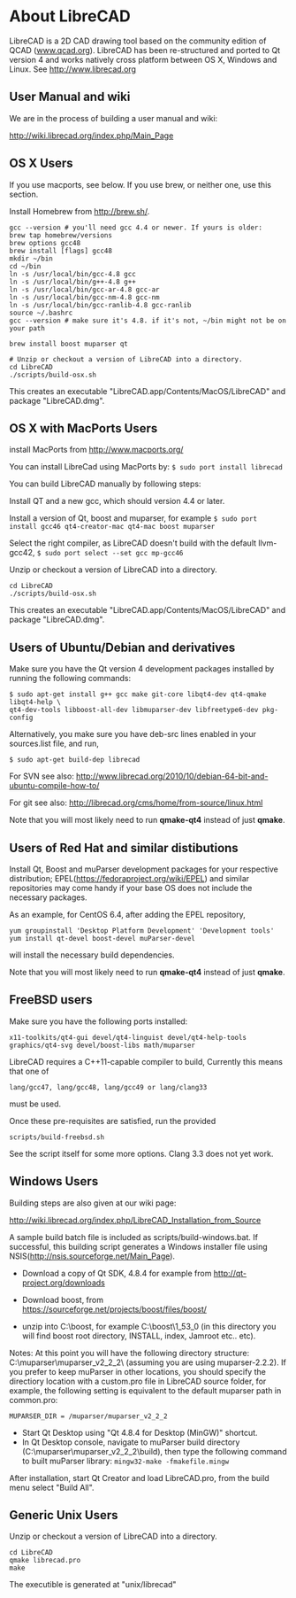 About LibreCAD
==============

LibreCAD is a 2D CAD drawing tool based on the community edition of QCAD (www.qcad.org).
LibreCAD has been re-structured and ported to Qt version 4 and works natively cross platform between OS X, Windows and Linux.
See http://www.librecad.org

User Manual and wiki
------------------

We are in the process of building a user manual and wiki:

http://wiki.librecad.org/index.php/Main_Page

OS X Users
----------

If you use macports, see below. If you use brew, or neither one, use this section.

Install Homebrew from http://brew.sh/.

```
gcc --version # you'll need gcc 4.4 or newer. If yours is older:
brew tap homebrew/versions
brew options gcc48
brew install [flags] gcc48
mkdir ~/bin
cd ~/bin
ln -s /usr/local/bin/gcc-4.8 gcc
ln -s /usr/local/bin/g++-4.8 g++
ln -s /usr/local/bin/gcc-ar-4.8 gcc-ar
ln -s /usr/local/bin/gcc-nm-4.8 gcc-nm
ln -s /usr/local/bin/gcc-ranlib-4.8 gcc-ranlib
source ~/.bashrc
gcc --version # make sure it's 4.8. if it's not, ~/bin might not be on your path

brew install boost muparser qt

# Unzip or checkout a version of LibreCAD into a directory.
cd LibreCAD
./scripts/build-osx.sh
```

This creates an executable "LibreCAD.app/Contents/MacOS/LibreCAD" and package "LibreCAD.dmg".

OS X with MacPorts Users
-----------------------

install MacPorts from http://www.macports.org/

You can install LibreCad using MacPorts by:
`$ sudo port install librecad`

You can build LibreCAD manually by following steps:

Install QT and a new gcc, which should version 4.4 or later.

Install a version of Qt, boost and muparser, for example
`$ sudo port install gcc46 qt4-creator-mac qt4-mac boost muparser`

Select the right compiler, as LibreCAD doesn't build with the default llvm-gcc42,
`$ sudo port select --set gcc mp-gcc46`

Unzip or checkout a version of LibreCAD into a directory.

```
cd LibreCAD
./scripts/build-osx.sh
```

This creates an executable "LibreCAD.app/Contents/MacOS/LibreCAD" and package "LibreCAD.dmg".

Users of Ubuntu/Debian and derivatives
--------------------------------------

Make sure you have the Qt version 4 development packages installed by
running the following commands:

```
$ sudo apt-get install g++ gcc make git-core libqt4-dev qt4-qmake libqt4-help \
qt4-dev-tools libboost-all-dev libmuparser-dev libfreetype6-dev pkg-config
```

Alternatively, you make sure you have deb-src lines enabled in your sources.list file, and run,

```
$ sudo apt-get build-dep librecad
```

For SVN see also: 
http://www.librecad.org/2010/10/debian-64-bit-and-ubuntu-compile-how-to/

For git see also:
http://librecad.org/cms/home/from-source/linux.html

Note that you will most likely need to run __qmake-qt4__ instead of just __qmake__.

Users of Red Hat and similar distibutions
-----------------------------------------

Install Qt, Boost and muParser development packages for your respective distribution;
EPEL(https://fedoraproject.org/wiki/EPEL) and similar repositories may come handy if
your base OS does not include the necessary packages.

As an example, for CentOS 6.4, after adding the EPEL repository,

```
yum groupinstall 'Desktop Platform Development' 'Development tools'
yum install qt-devel boost-devel muParser-devel
```

will install the necessary build dependencies.

Note that you will most likely need to run __qmake-qt4__ instead of just __qmake__.

FreeBSD users
-------------

Make sure you have the following ports installed:

```
x11-toolkits/qt4-gui devel/qt4-linguist devel/qt4-help-tools graphics/qt4-svg devel/boost-libs math/muparser
```

LibreCAD requires a C++11-capable compiler to build, Currently this means that one of

```
lang/gcc47, lang/gcc48, lang/gcc49 or lang/clang33
```

must be used.

Once these pre-requisites are satisfied, run the provided

```
scripts/build-freebsd.sh
```

See the script itself for some more options. Clang 3.3 does not yet work.

Windows Users
-------------

Building steps are also given at our wiki page:

http://wiki.librecad.org/index.php/LibreCAD_Installation_from_Source

A sample build batch file is included as scripts/build-windows.bat. If successful, this building script generates a Windows installer file using NSIS(http://nsis.sourceforge.net/Main_Page). 

- Download a copy of Qt SDK,  4.8.4 for example from http://qt-project.org/downloads 

- Download boost, from https://sourceforge.net/projects/boost/files/boost/
- unzip into C:\boost\, for example C:\boost\1_53_0 (in this directory you will find boost root directory, INSTALL, index, Jamroot etc.. etc).

Notes: At this point you will have the following directory structure: C:\muparser\muparser_v2_2_2\ (assuming you are using muparser-2.2.2). If you prefer to keep muParser in other locations, you should specify the directiory location with a custom.pro file in LibreCAD source folder, for example, the following setting is equivalent to the default muparser path in common.pro:

`MUPARSER_DIR = /muparser/muparser_v2_2_2`

- Start Qt Desktop using "Qt 4.8.4 for Desktop (MinGW)" shortcut.
- In Qt Desktop console, navigate to muParser build directory (C:\muparser\muparser_v2_2_2\build\), then type the following command to built muParser library:
  `mingw32-make -fmakefile.mingw`

After installation, start Qt Creator and load LibreCAD.pro,
from the build menu select "Build All".

Generic Unix Users
------------------

Unzip or checkout a version of LibreCAD into a directory.
```
cd LibreCAD
qmake librecad.pro
make
```
The executible is generated at "unix/librecad"
